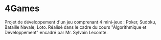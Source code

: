 # 4Games
Projet de développement d'un jeu comprenant 4 mini-jeux : Poker, Sudoku, Bataille Navale, Loto.
Réalisé dans le cadre du cours "Algorithmique et Développement" encadré par Mr. Sylvain Lecomte.
